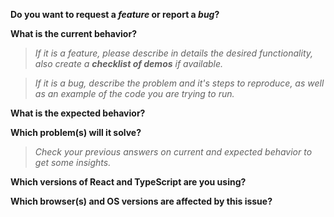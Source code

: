 **Do you want to request a _feature_ or report a _bug_?**

**What is the current behavior?**

> _If it is a feature, please describe in details the desired functionality, also create a **checklist of demos** if available._

> _If it is a bug, describe the problem and it's steps to reproduce, as well as an example of the code you are trying to run._

**What is the expected behavior?**

**Which problem(s) will it solve?**

> _Check your previous answers on current and expected behavior to get some insights._

**Which versions of React and TypeScript are you using?**

**Which browser(s) and OS versions are affected by this issue?**
